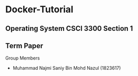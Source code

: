 # Docker-Tutorial

## Operating System CSCI 3300 Section 1
## Term Paper
Group Members
* Muhammad Najmi Saniy Bin Mohd Nazul (1823617)
